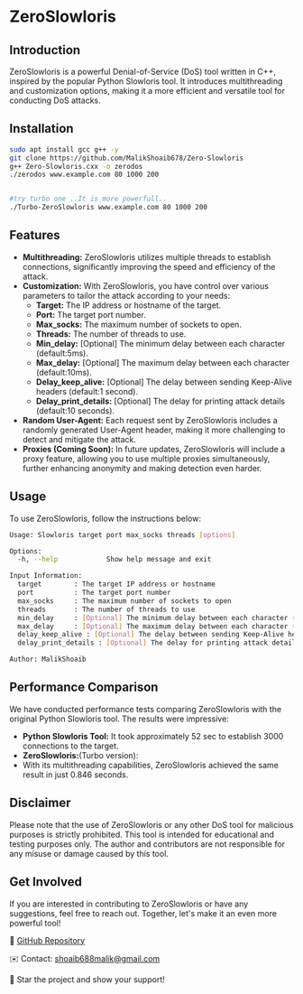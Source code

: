# ZeroSlowloris

## Introduction

ZeroSlowloris is a powerful Denial-of-Service (DoS) tool written in C++, inspired by the popular Python Slowloris tool. It introduces multithreading and customization options, making it a more efficient and versatile tool for conducting DoS attacks.
## Installation
```bash
sudo apt install gcc g++ -y
git clone https://github.com/MalikShoaib678/Zero-Slowloris
g++ Zero-Slowloris.cxx -o zerodos
./zerodos www.example.com 80 1000 200


#try turbo one ..It is more powerfull..
./Turbo-ZeroSlowloris www.example.com 80 1000 200
```
## Features

* **Multithreading:** ZeroSlowloris utilizes multiple threads to establish connections, significantly improving the speed and efficiency of the attack.
* **Customization:** With ZeroSlowloris, you have control over various parameters to tailor the attack according to your needs:
    * **Target:** The IP address or hostname of the target.
    * **Port:** The target port number.
    * **Max_socks:** The maximum number of sockets to open.
    * **Threads:** The number of threads to use.
    * **Min_delay:** [Optional] The minimum delay between each character (default:5ms).
    * **Max_delay:** [Optional] The maximum delay between each character (default:10ms).
    * **Delay_keep_alive:** [Optional] The delay between sending Keep-Alive headers (default:1 second).
    * **Delay_print_details:** [Optional] The delay for printing attack details (default:10 seconds).
* **Random User-Agent:** Each request sent by ZeroSlowloris includes a randomly generated User-Agent header, making it more challenging to detect and mitigate the attack.
* **Proxies (Coming Soon):** In future updates, ZeroSlowloris will include a proxy feature, allowing you to use multiple proxies simultaneously, further enhancing anonymity and making detection even harder.

## Usage

To use ZeroSlowloris, follow the instructions below:

```bash
Usage: Slowloris target port max_socks threads [options]

Options:
  -h, --help            Show help message and exit

Input Information:
  target        : The target IP address or hostname
  port          : The target port number
  max_socks     : The maximum number of sockets to open
  threads       : The number of threads to use
  min_delay     : [Optional] The minimum delay between each character (default:5ms)
  max_delay     : [Optional] The maximum delay between each character (default:10ms)
  delay_keep_alive : [Optional] The delay between sending Keep-Alive headers (default:1 second)
  delay_print_details : [Optional] The delay for printing attack details (default:10 seconds)

Author: MalikShoaib
```

## Performance Comparison

We have conducted performance tests comparing ZeroSlowloris with the original Python Slowloris tool. The results were impressive:

* **Python Slowloris Tool:** It took approximately 52 sec to establish 3000 connections to the target.
* **ZeroSlowloris:**(Turbo version):
* With its multithreading capabilities, ZeroSlowloris achieved the same result in just 0.846 seconds.

## Disclaimer

Please note that the use of ZeroSlowloris or any other DoS tool for malicious purposes is strictly prohibited. This tool is intended for educational and testing purposes only. The author and contributors are not responsible for any misuse or damage caused by this tool.

## Get Involved

If you are interested in contributing to ZeroSlowloris or have any suggestions, feel free to reach out. Together, let's make it an even more powerful tool!

🔗 [GitHub Repository](https://github.com/MalikShoaib678/Zero-Slowloris)

✉️ Contact: [shoaib688malik@gmail.com](mailto:shoaib688malik@gmail.com)

🌟 Star the project and show your support!
